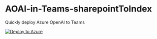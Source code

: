 # AOAI-in-Teams-sharepointToIndex
Quickly deploy Azure OpenAI to Teams

[![Deploy to Azure](https://aka.ms/deploytoazurebutton)](https://portal.azure.com/#create/Microsoft.Template/uri/https%3A%2F%2Fraw.githubusercontent.com%2Fcloudnative-co%2Fdev-shunsuke-template-sharepoint-index%2Frefs%2Fheads%2Fmain%2Fsharepont-index.json)
